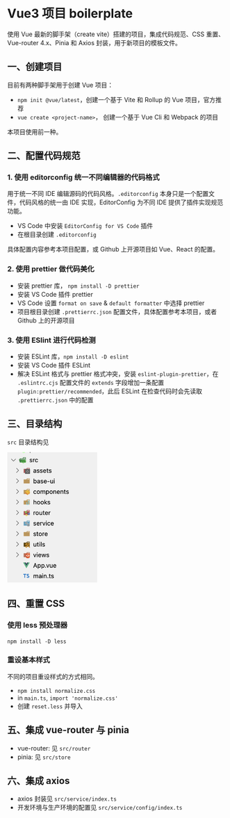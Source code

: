 # Vue3 项目 boilerplate

使用 Vue 最新的脚手架（create vite）搭建的项目，集成代码规范、CSS 重置、Vue-router 4.x、Pinia 和 Axios 封装，用于新项目的模板文件。

## 一、创建项目

目前有两种脚手架用于创建 Vue 项目：

- `npm init @vue/latest`，创建一个基于 Vite 和 Rollup 的 Vue 项目，官方推荐
- `vue create <project-name>`， 创建一个基于 Vue Cli 和 Webpack 的项目

本项目使用前一种。

## 二、配置代码规范

### 1. 使用 editorconfig 统一不同编辑器的代码格式

用于统一不同 IDE 编辑源码的代码风格。`.editorconfig` 本身只是一个配置文件，代码风格的统一由 IDE 实现，EditorConfig 为不同 IDE 提供了插件实现规范功能。

- VS Code 中安装 `EditorConfig for VS Code` 插件
- 在根目录创建 `.editorconfig`

具体配置内容参考本项目配置，或 Github 上开源项目如 Vue、React 的配置。

### 2. 使用 prettier 做代码美化

- 安装 prettier 库， `npm install -D prettier`
- 安装 VS Code 插件 prettier
- VS Code 设置 `format on save` & `default formatter` 中选择 prettier
- 项目根目录创建 `.prettierrc.json` 配置文件，具体配置参考本项目，或者 Github 上的开源项目

### 3. 使用 ESlint 进行代码检测

- 安装 ESLint 库，`npm install -D eslint`
- 安装 VS Code 插件 ESLint
- 解决 ESLint 格式与 prettier 格式冲突，安装 `eslint-plugin-prettier`，在 `.eslintrc.cjs` 配置文件的 `extends` 字段增加一条配置 `plugin:prettier/recommended`，此后 ESLint 在检查代码时会先读取 `.prettierrc.json` 中的配置

## 三、目录结构

`src` 目录结构见

<img src="./doc-assets/images/src-directory.png" height="300" alt="src-directory">

## 四、重置 CSS

### 使用 less 预处理器

`npm install -D less`

### 重设基本样式

不同的项目重设样式的方式相同。

- `npm install normalize.css`
- in `main.ts`, `import 'normalize.css'`
- 创建 `reset.less` 并导入

## 五、集成 vue-router 与 pinia

- vue-router: 见 `src/router`
- pinia: 见 `src/store`

## 六、集成 axios

- axios 封装见 `src/service/index.ts`
- 开发环境与生产环境的配置见 `src/service/config/index.ts`
